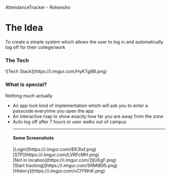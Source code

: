 AttendanceTracker - Rokensho

<h1>The Idea</h1>
To create a simple system which allows the user to log in and automatically log off for their college/work

<h3>The Tech</h3>
![Tech Stack](https://i.imgur.com/HyKTg8B.png)

<h3>What is special?</h3>
<p>Nothing much actually</p>
<ul>
  <li>An app lock kind of implementation which will ask you to enter a passcode everytime you open the app</li>
  <li>An interactive map to show exactly how far you are away from the zone</li>
  <li>Auto log off after 7 hours or user walks out of campus</li>

<hr>

<h4>Some Screenshots</h4>
[Login](https://i.imgur.com/iEK3Ixf.png)
<br>
[STP](https://i.imgur.com/LVRFcMH.png)
<br>
[Not in location](https://i.imgur.com/2ljUEgF.png)
<br>
[Start tracking](https://i.imgur.com/SRMiB05.png)
<br>
[History](https://i.imgur.com/vCIYWnK.png)
